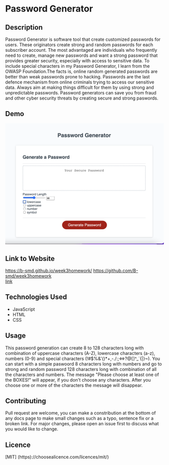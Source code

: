 # Password Generator

## Description
Password Generator is software tool that create customized passwords for users. These originators create strong and random passwords for each subscriber account. The most advantaged are individuals who frequently need to create, manage new passwords and want a strong password that provides greater security, especially with access to sensitive data. To include special characters in my Password Generator, I learn from the OWASP Foundation.The facts is, online random generated passwords are better than weak passwords prone to hacking. Passwords are the last defence mechanism from online criminals trying to access our sensitive data. Always aim at making things difficult for them by using strong and unpredictable passwords. Password generators can save you from fraud and other cyber security threats by creating secure and strong paswords.

## Demo
![password](./Assets/Screenshoot.png)

## Link to Website
https://b-smd.github.io/week3homework/
https://github.com/B-smd/week3homework  
[link](https://www.owasp.org/index.php/Password_special_characters)

## Technologies Used
- JavaScript
- HTML
- CSS

## Usage
This password generation can create 8 to 128 characters long with combination of uppercase characters (A-Z), lowercase characters (a-z), numbers (0-9) and special characters (!#$%&'()*+,-./:;<=>?@[\]^_`{|}~). You can start with a simple paswoord 8 characters long with numbers and go to strong and random password 128 characters long with combination of all the characters and numbers. The message "Please choose at least one of the BOXES!" will appear, if you don't choose any characters. After you choose one or more of the characters the message will disappear.

## Contributing
Pull request are welcome, you can make a constribution at the bottom of any  docs page to make small changes such as a typo, sentence fix or a broken link. For major changes, please open an issue first to discuss what you would like to change.

## Licence
[MIT]
(https)://choosealicence.com/licences/mit/)

